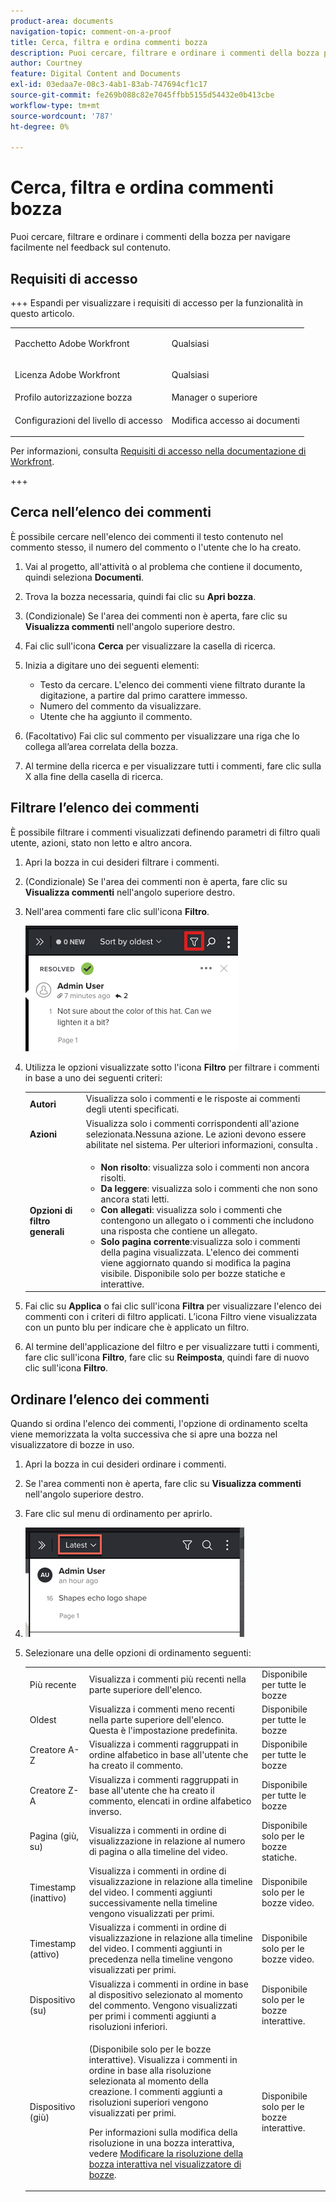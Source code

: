 ```yaml
---
product-area: documents
navigation-topic: comment-on-a-proof
title: Cerca, filtra e ordina commenti bozza
description: Puoi cercare, filtrare e ordinare i commenti della bozza per navigare facilmente nel feedback sul contenuto.
author: Courtney
feature: Digital Content and Documents
exl-id: 03edaa7e-08c3-4ab1-83ab-747694cf1c17
source-git-commit: fe269b088c82e7045ffbb5155d54432e0b413cbe
workflow-type: tm+mt
source-wordcount: '787'
ht-degree: 0%

---
```


# Cerca, filtra e ordina commenti bozza

Puoi cercare, filtrare e ordinare i commenti della bozza per navigare facilmente nel feedback sul contenuto.

## Requisiti di accesso

+++ Espandi per visualizzare i requisiti di accesso per la funzionalità in questo articolo.

<table style="table-layout:auto"> 
 <col> 
 <col> 
 <tbody> 
  <tr> 
   <td role="rowheader">Pacchetto Adobe Workfront</td> 
   <td> <p>Qualsiasi</p> </td> 
  </tr> 
  <tr> 
   <td role="rowheader">Licenza Adobe Workfront</td> 
   <td> <p>Qualsiasi</p></td> 
  </tr> 
  <tr> 
   <td role="rowheader">Profilo autorizzazione bozza </td> 
   <td>Manager o superiore</td> 
  </tr> 
  <tr> 
   <td role="rowheader">Configurazioni del livello di accesso</td> 
   <td> <p>Modifica accesso ai documenti</p> </td> 
  </tr> 
 </tbody> 
</table>

Per informazioni, consulta [Requisiti di accesso nella documentazione di Workfront](/help/quicksilver/administration-and-setup/add-users/access-levels-and-object-permissions/access-level-requirements-in-documentation.md).

+++

## Cerca nell’elenco dei commenti

È possibile cercare nell&#39;elenco dei commenti il testo contenuto nel commento stesso, il numero del commento o l&#39;utente che lo ha creato.

1. Vai al progetto, all&#39;attività o al problema che contiene il documento, quindi seleziona **Documenti**.
1. Trova la bozza necessaria, quindi fai clic su **Apri bozza**.

1. (Condizionale) Se l&#39;area dei commenti non è aperta, fare clic su **Visualizza commenti** nell&#39;angolo superiore destro.
1. Fai clic sull&#39;icona **Cerca** per visualizzare la casella di ricerca.

1. Inizia a digitare uno dei seguenti elementi:

   * Testo da cercare. L&#39;elenco dei commenti viene filtrato durante la digitazione, a partire dal primo carattere immesso.
   * Numero del commento da visualizzare.
   * Utente che ha aggiunto il commento.

1. (Facoltativo) Fai clic sul commento per visualizzare una riga che lo collega all’area correlata della bozza.
1. Al termine della ricerca e per visualizzare tutti i commenti, fare clic sulla X alla fine della casella di ricerca.

## Filtrare l’elenco dei commenti

È possibile filtrare i commenti visualizzati definendo parametri di filtro quali utente, azioni, stato non letto e altro ancora.

1. Apri la bozza in cui desideri filtrare i commenti.
1. (Condizionale) Se l&#39;area dei commenti non è aperta, fare clic su **Visualizza commenti** nell&#39;angolo superiore destro.
1. Nell&#39;area commenti fare clic sull&#39;icona **Filtro**.

   ![proof_comment_filter.png](assets/proof-comment-filter.png)

1. Utilizza le opzioni visualizzate sotto l&#39;icona **Filtro** per filtrare i commenti in base a uno dei seguenti criteri:

   <table style="table-layout:auto"> 
    <col> 
    <col> 
    <tbody> 
     <tr> 
      <td role="rowheader"><strong>Autori</strong> </td> 
      <td>Visualizza solo i commenti e le risposte ai commenti degli utenti specificati. </td> 
     </tr> 
     <tr> 
      <td role="rowheader"><strong>Azioni</strong> </td> 
      <td>Visualizza solo i commenti corrispondenti all'azione selezionata.Nessuna azione. Le azioni devono essere abilitate nel sistema. Per ulteriori informazioni, consulta .<!--
        &nbsp;
       --></td> 
     </tr> 
     <tr> 
      <td role="rowheader"><strong>Opzioni di filtro generali</strong> </td> 
      <td> 
       <ul> 
        <li><strong>Non risolto</strong>: visualizza solo i commenti non ancora risolti. </li> 
        <li><strong>Da leggere</strong>: visualizza solo i commenti che non sono ancora stati letti. </li> 
        <li><strong>Con allegati</strong>: visualizza solo i commenti che contengono un allegato o i commenti che includono una risposta che contiene un allegato.</li> 
        <li><strong>Solo pagina corrente</strong>:visualizza solo i commenti della pagina visualizzata. L'elenco dei commenti viene aggiornato quando si modifica la pagina visibile. Disponibile solo per bozze statiche e interattive.</li> 
       </ul> </td> 
     </tr> 
    </tbody> 
   </table>

1. Fai clic su **Applica** o fai clic sull&#39;icona **Filtra** per visualizzare l&#39;elenco dei commenti con i criteri di filtro applicati. L’icona Filtro viene visualizzata con un punto blu per indicare che è applicato un filtro.

1. Al termine dell&#39;applicazione del filtro e per visualizzare tutti i commenti, fare clic sull&#39;icona **Filtro**, fare clic su **Reimposta**, quindi fare di nuovo clic sull&#39;icona **Filtro**.

## Ordinare l’elenco dei commenti

Quando si ordina l&#39;elenco dei commenti, l&#39;opzione di ordinamento scelta viene memorizzata la volta successiva che si apre una bozza nel visualizzatore di bozze in uso.

1. Apri la bozza in cui desideri ordinare i commenti.
1. Se l&#39;area commenti non è aperta, fare clic su **Visualizza commenti** nell&#39;angolo superiore destro.

1. Fare clic sul menu di ordinamento per aprirlo.
1. ![Menu ordinamento](assets/mceclip3.png)

1. Selezionare una delle opzioni di ordinamento seguenti:

   <table style="table-layout:auto"> 
    <col> 
    <col> 
    <col> 
    <tbody> 
     <tr> 
      <td role="rowheader">Più recente</td> 
      <td>Visualizza i commenti più recenti nella parte superiore dell'elenco.</td> 
      <td>Disponibile per tutte le bozze</td> 
     </tr> 
     <tr> 
      <td role="rowheader">Oldest</td> 
      <td>Visualizza i commenti meno recenti nella parte superiore dell'elenco. Questa è l'impostazione predefinita. </td> 
      <td>Disponibile per tutte le bozze</td> 
     </tr> 
     <tr> 
      <td role="rowheader">Creatore A-Z</td> 
      <td>Visualizza i commenti raggruppati in ordine alfabetico in base all'utente che ha creato il commento.</td> 
      <td>Disponibile per tutte le bozze</td> 
     </tr> 
     <tr> 
      <td role="rowheader">Creatore Z-A</td> 
      <td>Visualizza i commenti raggruppati in base all'utente che ha creato il commento, elencati in ordine alfabetico inverso.</td> 
      <td>Disponibile per tutte le bozze</td> 
     </tr> 
     <tr> 
      <td role="rowheader">Pagina (giù, su)</td> 
      <td>Visualizza i commenti in ordine di visualizzazione in relazione al numero di pagina o alla timeline del video. </td> 
      <td>Disponibile solo per le bozze statiche.</td> 
     </tr> 
     <tr> 
      <td role="rowheader">Timestamp (inattivo)</td> 
      <td>Visualizza i commenti in ordine di visualizzazione in relazione alla timeline del video. I commenti aggiunti successivamente nella timeline vengono visualizzati per primi. </td> 
      <td>Disponibile solo per le bozze video.</td> 
     </tr> 
     <tr> 
      <td role="rowheader">Timestamp (attivo)</td> 
      <td>Visualizza i commenti in ordine di visualizzazione in relazione alla timeline del video. I commenti aggiunti in precedenza nella timeline vengono visualizzati per primi. </td> 
      <td>Disponibile solo per le bozze video.</td> 
     </tr> 
     <tr> 
      <td role="rowheader">Dispositivo (su)</td> 
      <td>Visualizza i commenti in ordine in base al dispositivo selezionato al momento del commento. Vengono visualizzati per primi i commenti aggiunti a risoluzioni inferiori.</td> 
      <td>Disponibile solo per le bozze interattive.</td> 
     </tr> 
     <tr> 
      <td role="rowheader">Dispositivo (giù)</td> 
      <td> <p>(Disponibile solo per le bozze interattive). Visualizza i commenti in ordine in base alla risoluzione selezionata al momento della creazione. I commenti aggiunti a risoluzioni superiori vengono visualizzati per primi.</p> <p>Per informazioni sulla modifica della risoluzione in una bozza interattiva, vedere <a href="../../../../review-and-approve-work/proofing/reviewing-proofs-within-workfront/review-a-proof/view-interactive-content-as-it-appears-in-device.md" class="MCXref xref">Modificare la risoluzione della bozza interattiva nel visualizzatore di bozze</a>.</p> </td> 
      <td>Disponibile solo per le bozze interattive.</td> 
     </tr> 
    </tbody> 
   </table>
